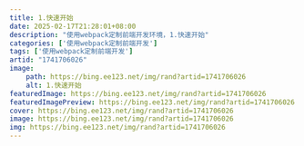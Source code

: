 ```yaml
---
title: 1.快速开始
date: 2025-02-17T21:28:01+08:00
description: "使用webpack定制前端开发环境，1.快速开始"
categories: ['使用webpack定制前端开发']
tags: ['使用webpack定制前端开发']
artid: "1741706026"
image:
    path: https://bing.ee123.net/img/rand?artid=1741706026
    alt: 1.快速开始
featuredImage: https://bing.ee123.net/img/rand?artid=1741706026
featuredImagePreview: https://bing.ee123.net/img/rand?artid=1741706026
cover: https://bing.ee123.net/img/rand?artid=1741706026
image: https://bing.ee123.net/img/rand?artid=1741706026
img: https://bing.ee123.net/img/rand?artid=1741706026
---
```


